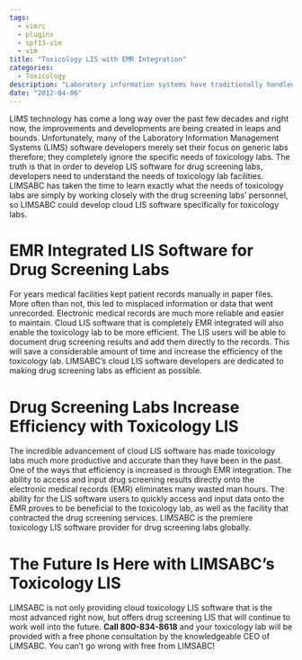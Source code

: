 ```yaml
---
tags:
  - vimrc
  - plugins
  - spf13-vim
  - vim
title: "Toxicology LIS with EMR Integration"
categories:
  - Toxicology
description: "Laboratory information systems have traditionally handled only the management and "
date: "2012-04-06"
---
```


LIMS technology has come a long way over the past few decades and right now, the improvements and developments are being created in leaps and bounds. Unfortunately, many of the Laboratory Information Management Systems (LIMS) software developers merely set their focus on generic labs therefore; they completely ignore the specific needs of toxicology labs. The truth is that in order to develop LIS software for drug screening labs, developers need to understand the needs of toxicology lab facilities. LIMSABC has taken the time to learn exactly what the needs of toxicology labs are simply by working closely with the drug screening labs’ personnel, so LIMSABC could develop cloud LIS software specifically for toxicology labs.

 

# EMR Integrated LIS Software for Drug Screening Labs

For years medical facilities kept patient records manually in paper files. More often than not, this led to misplaced information or data that went unrecorded. Electronic medical records are much more reliable and easier to maintain. Cloud LIS software that is completely EMR integrated will also enable the toxicology lab to be more efficient. The LIS users will be able to document drug screening results and add them directly to the records. This will save a considerable amount of time and increase the efficiency of the toxicology lab. LIMSABC’s cloud LIS software developers are dedicated to making drug screening labs as efficient as possible.

# Drug Screening Labs Increase Efficiency with Toxicology LIS

The incredible advancement of cloud LIS software has made toxicology labs much more productive and accurate than they have been in the past. One of the ways that efficiency is increased is through EMR integration. The ability to access and input drug screening results directly onto the electronic medical records (EMR) eliminates many wasted man hours. The ability for the LIS software users to quickly access and input data onto the EMR proves to be beneficial to the toxicology lab, as well as the facility that contracted the drug screening services. LIMSABC is the premiere toxicology LIS software provider for drug screening labs globally.

# The Future Is Here with LIMSABC’s Toxicology LIS

LIMSABC is not only providing cloud toxicology LIS software that is the most advanced right now, but offers drug screening LIS that will continue to work well into the future. **Call 800-834-8618** and your toxicology lab will be provided with a free phone consultation by the knowledgeable CEO of LIMSABC. You can’t go wrong with free from LIMSABC!
